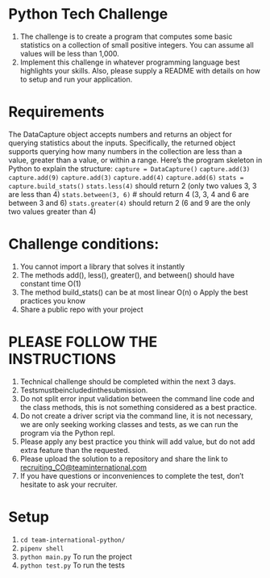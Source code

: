 # Python Tech Challenge
1. The challenge is to create a program that computes some basic 
statistics on a collection of small positive integers. You can assume all 
values will be less than 1,000.
2. Implement this challenge in whatever programming language best 
highlights your skills. Also, please supply a README with details on how 
to setup and run your application.

# Requirements
The DataCapture object accepts numbers and returns an object for querying 
statistics about the inputs. Specifically, the returned object supports 
querying how many numbers in the collection are less than a value, greater 
than a value, or within a range.
Here’s the program skeleton in Python to explain the structure: 
`capture = DataCapture()`
`capture.add(3)`
`capture.add(9)`
`capture.add(3)`
`capture.add(4)`
`capture.add(6)`
`stats = capture.build_stats()`
`stats.less(4)` should return 2 (only two values 3, 3 are less than 4) 
`stats.between(3, 6)` # should return 4 (3, 3, 4 and 6 are between 3 and 
6)
`stats.greater(4)` should return 2 (6 and 9 are the only two values 
greater than 4)

# Challenge conditions:
1. You cannot import a library that solves it instantly
2. The methods add(), less(), greater(), and between() should have
constant time O(1)
3. The method build_stats() can be at most linear O(n) o Apply the best 
practices you know
4. Share a public repo with your project

# PLEASE FOLLOW THE INSTRUCTIONS
1. Technical challenge should be completed within the next 3 days.
2. Testsmustbeincludedinthesubmission.
3. Do not split error input validation between the command line code and 
the class methods, this is not something considered as a best practice.
4. Do not create a driver script via the command line, it is not 
necessary, we are only seeking working classes and tests, as we can run 
the program via the Python repl.
5. Please apply any best practice you think will add value, but do not add 
extra feature than the requested.
6. Please upload the solution to a repository and share the link to 
recruiting_CO@teaminternational.com
7. If you have questions or inconveniences to complete the test, don’t 
hesitate to ask your recruiter.

# Setup
1. `cd team-international-python/`
2. `pipenv shell`
3. `python main.py` To run the project
4. `python test.py` To run the tests

